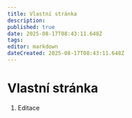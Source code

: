```yaml
---
title: Vlastní stránka
description: 
published: true
date: 2025-08-17T08:43:11.648Z
tags: 
editor: markdown
dateCreated: 2025-08-17T08:43:11.648Z
---
```


# Vlastní stránka

1. Editace

